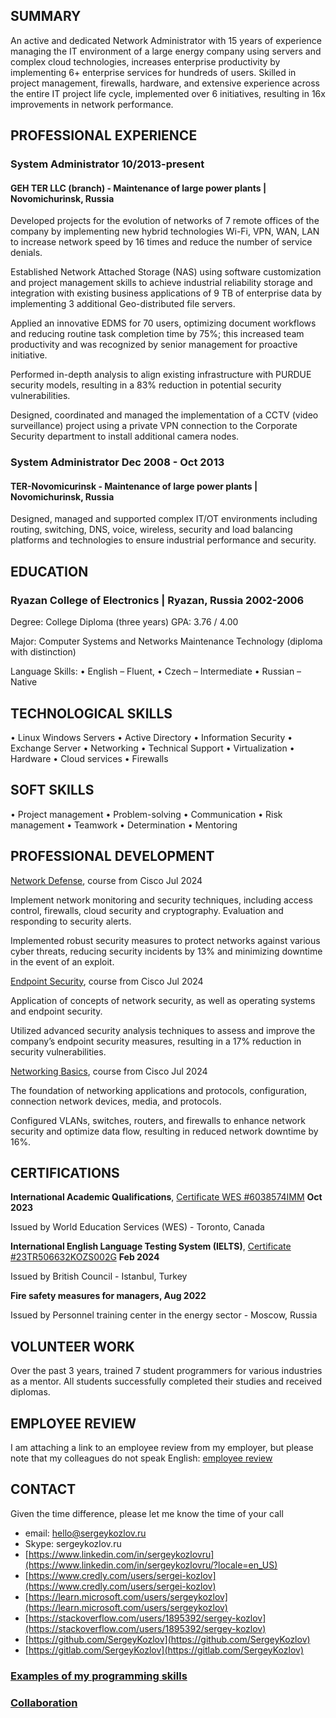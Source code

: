 ## SUMMARY

An active and dedicated Network Administrator with 15 years of experience managing the IT environment of a large energy company using servers and complex cloud technologies, increases enterprise productivity by implementing 6+ enterprise services for hundreds of users. Skilled in project management, firewalls, hardware, and extensive experience across the entire IT project life cycle, implemented over 6 initiatives, resulting in 16x improvements in network performance. 

## PROFESSIONAL EXPERIENCE
### System Administrator								10/2013-present

#### GEH TER LLC (branch) - Maintenance of large power plants  |  Novomichurinsk, Russia 

Developed projects for the evolution of networks of 7 remote offices of the company by implementing new hybrid technologies Wi-Fi, VPN, WAN, LAN to increase network speed by 16 times and reduce the number of service denials.

Established Network Attached Storage (NAS) using software customization and project management skills to achieve industrial reliability storage and integration with existing business applications of 9 TB of enterprise data by implementing 3 additional Geo-distributed file servers.

Applied an innovative EDMS for 70 users, optimizing document workflows and reducing routine task completion time by 75%; this increased team productivity and was recognized by senior management for proactive initiative.

Performed in-depth analysis to align existing infrastructure with PURDUE security models, resulting in a 83% reduction in potential security vulnerabilities.

Designed, coordinated and managed the implementation of a CCTV (video surveillance) project using a private VPN connection to the Corporate Security department to install additional camera nodes.

### System Administrator								Dec 2008 - Oct 2013

#### TER-Novomicurinsk - Maintenance of large power plants  |  Novomichurinsk, Russia 

Designed, managed and supported complex IT/OT environments including routing, switching, DNS, voice, wireless, security and load balancing platforms and technologies to ensure industrial performance and security.

## EDUCATION

### Ryazan College of Electronics  |  Ryazan, Russia  				2002-2006
Degree: College Diploma (three years) GPA: 3.76 / 4.00 

Major: Computer Systems and Networks Maintenance Technology (diploma with distinction)

Language Skills:   • English – Fluent,   • Czech – Intermediate   • Russian – Native

## TECHNOLOGICAL SKILLS

• Linux Windows Servers  • Active Directory  • Information Security  • Exchange Server  • Networking  • Technical Support • Virtualization  • Hardware  • Cloud services  • Firewalls 

## SOFT SKILLS
• Project management  • Problem-solving  • Communication  • Risk management  • Teamwork  • Determination  •  Mentoring

## PROFESSIONAL DEVELOPMENT

[Network Defense](https://www.credly.com/badges/27f48644-532b-4bfc-98aa-2b4140fe7bed), course from Cisco     Jul 2024

Implement network monitoring and security techniques, including access control, firewalls, cloud security and cryptography. Evaluation and responding to security alerts.

Implemented robust security measures to protect networks against various cyber threats, reducing security incidents by 13% and minimizing downtime in the event of an exploit.

[Endpoint Security](https://www.credly.com/badges/7177ed6a-04f3-4289-84e1-751e9706ebe5), course from Cisco     Jul 2024

Application of concepts of network security, as well as operating systems and endpoint security.

Utilized advanced security analysis techniques to assess and improve the company’s endpoint security measures, resulting in a 17% reduction in security vulnerabilities.

[Networking Basics](https://www.credly.com/badges/aae671f4-7c42-4a0d-8ed1-c971a470b7f5), course from Cisco     Jul 2024

The foundation of networking applications and protocols, configuration, connection network devices, media, and protocols.

Configured VLANs, switches, routers, and firewalls to enhance network security and optimize data flow, resulting in reduced network downtime by 16%.

## CERTIFICATIONS

**International Academic Qualifications**, [Certificate WES #6038574IMM](https://badges.wes.org/Evidence?i=f47b9932-dcd6-4993-aa3d-d5ca1e8d8d2f&type=ca) 		 	      **Oct 2023**

Issued by World Education Services (WES)  -  Toronto, Canada

**International English Language Testing System (IELTS)**,  [Certificate #23TR506632KOZS002G](https://sergeykozlov.ru/TR00223506632-10-02-2024-ETRF.pdf) 					          **Feb 2024**

Issued by British Council  -  Istanbul, Turkey

**Fire safety measures for managers,     Aug 2022**

Issued by Personnel training center in the energy sector  -  Moscow, Russia

## VOLUNTEER WORK
Over the past 3 years, trained 7 student programmers for various industries as a mentor. All students successfully completed their studies and received diplomas.

## EMPLOYEE REVIEW
I am attaching a link to an employee review from my employer, but please note that my colleagues do not speak English:
[employee review](https://sergeykozlov.ru/sergei_kozlov_employee_review.pdf)

## CONTACT

Given the time difference, please let me know the time of your call
- email: hello@sergeykozlov.ru
- Skype: sergeykozlov.ru
- [https://www.linkedin.com/in/sergeykozlovru](https://www.linkedin.com/in/sergeykozlovru/?locale=en_US)
- [https://www.credly.com/users/sergei-kozlov](https://www.credly.com/users/sergei-kozlov)
- [https://learn.microsoft.com/users/sergeykozlov](https://learn.microsoft.com/users/sergeykozlov)
- [https://stackoverflow.com/users/1895392/sergey-kozlov](https://stackoverflow.com/users/1895392/sergey-kozlov)
- [https://github.com/SergeyKozlov](https://github.com/SergeyKozlov)
- [https://gitlab.com/SergeyKozlov](https://gitlab.com/SergeyKozlov)

### [Examples of my programming skills](/examples/)
### [Collaboration](/collaboration/)
